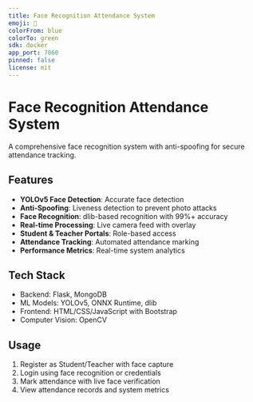 ```yaml
---
title: Face Recognition Attendance System
emoji: 👤
colorFrom: blue  
colorTo: green
sdk: docker
app_port: 7860
pinned: false
license: mit
---
```


# Face Recognition Attendance System

A comprehensive face recognition system with anti-spoofing for secure attendance tracking.

## Features
- **YOLOv5 Face Detection**: Accurate face detection
- **Anti-Spoofing**: Liveness detection to prevent photo attacks
- **Face Recognition**: dlib-based recognition with 99%+ accuracy
- **Real-time Processing**: Live camera feed with overlay
- **Student & Teacher Portals**: Role-based access
- **Attendance Tracking**: Automated attendance marking
- **Performance Metrics**: Real-time system analytics

## Tech Stack
- Backend: Flask, MongoDB
- ML Models: YOLOv5, ONNX Runtime, dlib
- Frontend: HTML/CSS/JavaScript with Bootstrap
- Computer Vision: OpenCV

## Usage
1. Register as Student/Teacher with face capture
2. Login using face recognition or credentials  
3. Mark attendance with live face verification
4. View attendance records and system metrics
